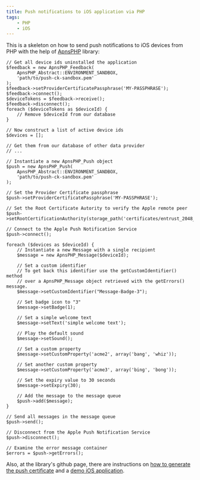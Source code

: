 ```yaml
---
title: Push notifications to iOS application via PHP
tags:
    - PHP
    - iOS
---
```


This is a skeleton on how to send push notifications to iOS devices from PHP
with the help of [ApnsPHP](https://github.com/immobiliare/ApnsPHP) library:

```
// Get all device ids uninstalled the application
$feedback = new ApnsPHP_Feedback(
    ApnsPHP_Abstract::ENVIRONMENT_SANDBOX,
    'path/to/push-ck-sandbox.pem'
);
$feedback->setProviderCertificatePassphrase('MY-PASSPHRASE');
$feedback->connect();
$deviceTokens = $feedback->receive();
$feedback->disconnect();
foreach ($deviceTokens as $deviceId) {
    // Remove $deviceId from our database
}

// Now construct a list of active device ids
$devices = [];

// Get them from our database of other data provider
// ...

// Instantiate a new ApnsPHP_Push object
$push = new ApnsPHP_Push(
    ApnsPHP_Abstract::ENVIRONMENT_SANDBOX,
    'path/to/push-ck-sandbox.pem'
);

// Set the Provider Certificate passphrase
$push->setProviderCertificatePassphrase('MY-PASSPHRASE');

// Set the Root Certificate Autority to verify the Apple remote peer
$push->setRootCertificationAuthority(storage_path('certificates/entrust_2048_ca.cer'));

// Connect to the Apple Push Notification Service
$push->connect();

foreach ($devices as $deviceId) {
    // Instantiate a new Message with a single recipient
    $message = new ApnsPHP_Message($deviceId);

    // Set a custom identifier
    // To get back this identifier use the getCustomIdentifier() method
    // over a ApnsPHP_Message object retrieved with the getErrors() message.
    $message->setCustomIdentifier("Message-Badge-3");

    // Set badge icon to "3"
    $message->setBadge(1);

    // Set a simple welcome text
    $message->setText('simple welcome text');

    // Play the default sound
    $message->setSound();

    // Set a custom property
    $message->setCustomProperty('acme2', array('bang', 'whiz'));

    // Set another custom property
    $message->setCustomProperty('acme3', array('bing', 'bong'));

    // Set the expiry value to 30 seconds
    $message->setExpiry(30);

    // Add the message to the message queue
    $push->add($message);
}

// Send all messages in the message queue
$push->send();

// Disconnect from the Apple Push Notification Service
$push->disconnect();

// Examine the error message container
$errors = $push->getErrors();
```

Also, at the library's github page, there are instructions on [how to generate the push certificate](https://github.com/immobiliare/ApnsPHP/blob/master/Doc/CertificateCreation.md) and a [demo iOS application](https://github.com/immobiliare/ApnsPHP/tree/master/Objective-C%20Demo).

